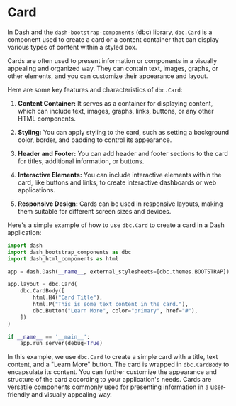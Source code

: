 # Card

In Dash and the `dash-bootstrap-components` (dbc) library, `dbc.Card` is a component 
used to create a card or a content container that can display various types of content within a styled box. 

Cards are often used to present information or components in a visually appealing and organized way. 
They can contain text, images, graphs, or other elements, and you can customize their appearance and layout.

Here are some key features and characteristics of `dbc.Card`:

1. **Content Container:** It serves as a container for displaying content, which can include text, images, graphs, links, buttons, or any other HTML components.

2. **Styling:** You can apply styling to the card, such as setting a background color, border, and padding to control its appearance.

3. **Header and Footer:** You can add header and footer sections to the card for titles, additional information, or buttons.

4. **Interactive Elements:** You can include interactive elements within the card, like buttons and links, to create interactive dashboards or web applications.

5. **Responsive Design:** Cards can be used in responsive layouts, making them suitable for different screen sizes and devices.

Here's a simple example of how to use `dbc.Card` to create a card in a Dash application:
```py
import dash
import dash_bootstrap_components as dbc
import dash_html_components as html

app = dash.Dash(__name__, external_stylesheets=[dbc.themes.BOOTSTRAP])

app.layout = dbc.Card(
    dbc.CardBody([
        html.H4("Card Title"),
        html.P("This is some text content in the card."),
        dbc.Button("Learn More", color="primary", href="#"),
    ])
)

if __name__ == '__main__':
    app.run_server(debug=True)
```

In this example, we use `dbc.Card` to create a simple card with a title, text content, and a "Learn More" button. 
The card is wrapped in `dbc.CardBody` to encapsulate its content. 
You can further customize the appearance and structure of the card according to your application's needs. 
Cards are versatile components commonly used for presenting information in a user-friendly and visually appealing way.
